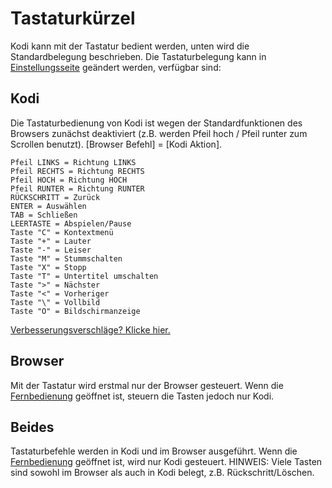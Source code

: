 # Tastaturkürzel

Kodi kann mit der Tastatur bedient werden, unten wird die Standardbelegung beschrieben. Die Tastaturbelegung kann in [Einstellungsseite](#settings/web) geändert werden, verfügbar sind:

## Kodi

Die Tastaturbedienung von Kodi ist wegen der Standardfunktionen des Browsers zunächst deaktiviert (z.B. werden Pfeil hoch / Pfeil runter zum Scrollen benutzt). [Browser Befehl] = [Kodi Aktion].

```
Pfeil LINKS = Richtung LINKS
Pfeil RECHTS = Richtung RECHTS
Pfeil HOCH = Richtung HOCH
Pfeil RUNTER = Richtung RUNTER
RÜCKSCHRITT = Zurück
ENTER = Auswählen
TAB = Schließen
LEERTASTE = Abspielen/Pause
Taste "C" = Kontextmenü
Taste "+" = Lauter
Taste "-" = Leiser
Taste "M" = Stummschalten
Taste "X" = Stopp
Taste "T" = Untertitel umschalten
Taste ">" = Nächster
Taste "<" = Vorheriger
Taste "\" = Vollbild
Taste "O" = Bildschirmanzeige
```

[Verbesserungsverschläge? Klicke hier.](https://github.com/xbmc/chorus2/blob/master/src/js/apps/input/input_app.js.coffee)

## Browser

Mit der Tastatur wird erstmal nur der Browser gesteuert. Wenn die [Fernbedienung](#remote) geöffnet ist, steuern die Tasten jedoch nur Kodi.

## Beides

Tastaturbefehle werden in Kodi und im Browser ausgeführt. Wenn die [Fernbedienung](#remote) geöffnet ist, wird nur Kodi gesteuert. HINWEIS: Viele Tasten sind sowohl im Browser als auch in Kodi belegt, z.B. Rückschritt/Löschen.
